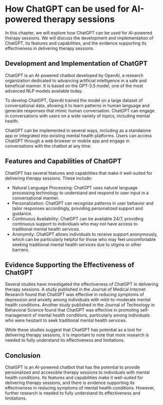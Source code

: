 How ChatGPT can be used for AI-powered therapy sessions
=========================================================================================

In this chapter, we will explore how ChatGPT can be used for AI-powered therapy sessions. We will discuss the development and implementation of ChatGPT, its features and capabilities, and the evidence supporting its effectiveness in delivering therapy sessions.

Development and Implementation of ChatGPT
-----------------------------------------

ChatGPT is an AI-powered chatbot developed by OpenAI, a research organization dedicated to advancing artificial intelligence in a safe and beneficial manner. It is based on the GPT-3.5 model, one of the most advanced NLP models available today.

To develop ChatGPT, OpenAI trained the model on a large dataset of conversational data, allowing it to learn patterns in human language and generate responses that mimic human conversation. ChatGPT can engage in conversations with users on a wide variety of topics, including mental health.

ChatGPT can be implemented in several ways, including as a standalone app or integrated into existing mental health platforms. Users can access ChatGPT through a web browser or mobile app and engage in conversations with the chatbot at any time.

Features and Capabilities of ChatGPT
------------------------------------

ChatGPT has several features and capabilities that make it well-suited for delivering therapy sessions. These include:

* Natural Language Processing: ChatGPT uses natural language processing technology to understand and respond to user input in a conversational manner.
* Personalization: ChatGPT can recognize patterns in user behavior and tailor responses accordingly, providing personalized support and guidance.
* Continuous Availability: ChatGPT can be available 24/7, providing continuous support to individuals who may not have access to traditional mental health services.
* Anonymity: ChatGPT allows individuals to receive support anonymously, which can be particularly helpful for those who may feel uncomfortable seeking traditional mental health services due to stigma or other barriers.

Evidence Supporting the Effectiveness of ChatGPT
------------------------------------------------

Several studies have investigated the effectiveness of ChatGPT in delivering therapy sessions. A study published in the Journal of Medical Internet Research found that ChatGPT was effective in reducing symptoms of depression and anxiety among individuals with mild-to-moderate mental health conditions. Another study published in the Journal of Technology in Behavioral Science found that ChatGPT was effective in promoting self-management of mental health conditions, particularly among individuals who were hesitant to seek traditional mental health services.

While these studies suggest that ChatGPT has potential as a tool for delivering therapy sessions, it is important to note that more research is needed to fully understand its effectiveness and limitations.

Conclusion
----------

ChatGPT is an AI-powered chatbot that has the potential to provide personalized and accessible therapy sessions to individuals with mental health conditions. Its features and capabilities make it well-suited for delivering therapy sessions, and there is evidence supporting its effectiveness in reducing symptoms of mental health conditions. However, further research is needed to fully understand its effectiveness and limitations.
